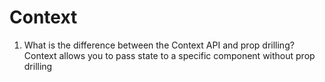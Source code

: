 # Context

1. What is the difference between the Context API and prop drilling? Context allows you to pass state to a specific component without prop drilling
